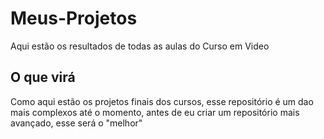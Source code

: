 # Meus-Projetos
 
Aqui estão os resultados de todas as aulas do Curso em Video


## O que virá

Como aqui estão os projetos finais dos cursos, esse repositório é um dao mais complexos até o momento, antes de eu criar um repositório mais avançado, esse será o "melhor"